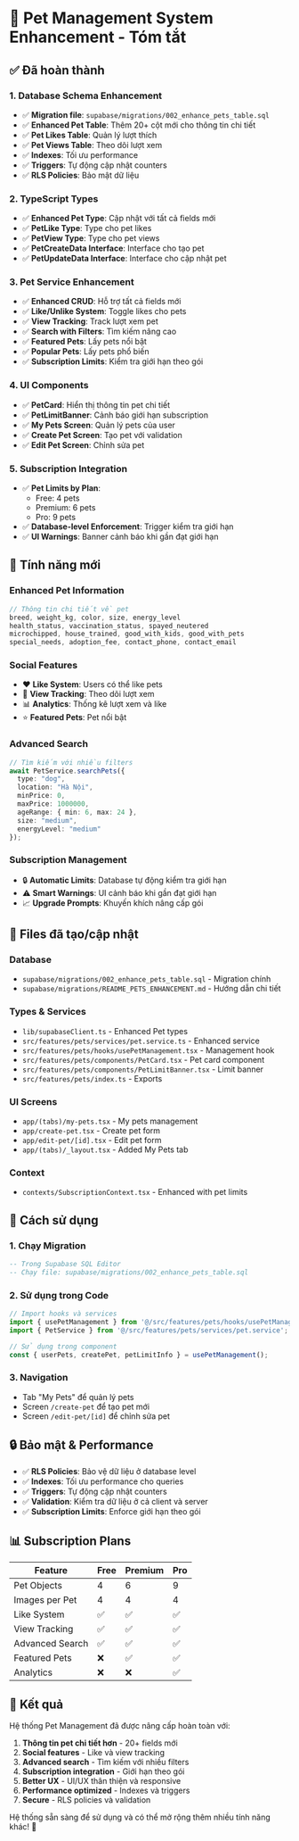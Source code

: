 # 🐾 Pet Management System Enhancement - Tóm tắt

## ✅ Đã hoàn thành

### 1. **Database Schema Enhancement**
- ✅ **Migration file**: `supabase/migrations/002_enhance_pets_table.sql`
- ✅ **Enhanced Pet Table**: Thêm 20+ cột mới cho thông tin chi tiết
- ✅ **Pet Likes Table**: Quản lý lượt thích
- ✅ **Pet Views Table**: Theo dõi lượt xem
- ✅ **Indexes**: Tối ưu performance
- ✅ **Triggers**: Tự động cập nhật counters
- ✅ **RLS Policies**: Bảo mật dữ liệu

### 2. **TypeScript Types**
- ✅ **Enhanced Pet Type**: Cập nhật với tất cả fields mới
- ✅ **PetLike Type**: Type cho pet likes
- ✅ **PetView Type**: Type cho pet views
- ✅ **PetCreateData Interface**: Interface cho tạo pet
- ✅ **PetUpdateData Interface**: Interface cho cập nhật pet

### 3. **Pet Service Enhancement**
- ✅ **Enhanced CRUD**: Hỗ trợ tất cả fields mới
- ✅ **Like/Unlike System**: Toggle likes cho pets
- ✅ **View Tracking**: Track lượt xem pet
- ✅ **Search with Filters**: Tìm kiếm nâng cao
- ✅ **Featured Pets**: Lấy pets nổi bật
- ✅ **Popular Pets**: Lấy pets phổ biến
- ✅ **Subscription Limits**: Kiểm tra giới hạn theo gói

### 4. **UI Components**
- ✅ **PetCard**: Hiển thị thông tin pet chi tiết
- ✅ **PetLimitBanner**: Cảnh báo giới hạn subscription
- ✅ **My Pets Screen**: Quản lý pets của user
- ✅ **Create Pet Screen**: Tạo pet với validation
- ✅ **Edit Pet Screen**: Chỉnh sửa pet

### 5. **Subscription Integration**
- ✅ **Pet Limits by Plan**:
  - Free: 4 pets
  - Premium: 6 pets  
  - Pro: 9 pets
- ✅ **Database-level Enforcement**: Trigger kiểm tra giới hạn
- ✅ **UI Warnings**: Banner cảnh báo khi gần đạt giới hạn

## 🚀 Tính năng mới

### **Enhanced Pet Information**
```typescript
// Thông tin chi tiết về pet
breed, weight_kg, color, size, energy_level
health_status, vaccination_status, spayed_neutered
microchipped, house_trained, good_with_kids, good_with_pets
special_needs, adoption_fee, contact_phone, contact_email
```

### **Social Features**
- ❤️ **Like System**: Users có thể like pets
- 👀 **View Tracking**: Theo dõi lượt xem
- 📊 **Analytics**: Thống kê lượt xem và like
- ⭐ **Featured Pets**: Pet nổi bật

### **Advanced Search**
```typescript
// Tìm kiếm với nhiều filters
await PetService.searchPets({
  type: "dog",
  location: "Hà Nội", 
  minPrice: 0,
  maxPrice: 1000000,
  ageRange: { min: 6, max: 24 },
  size: "medium",
  energyLevel: "medium"
});
```

### **Subscription Management**
- 🔒 **Automatic Limits**: Database tự động kiểm tra giới hạn
- ⚠️ **Smart Warnings**: UI cảnh báo khi gần đạt giới hạn
- 📈 **Upgrade Prompts**: Khuyến khích nâng cấp gói

## 📁 Files đã tạo/cập nhật

### **Database**
- `supabase/migrations/002_enhance_pets_table.sql` - Migration chính
- `supabase/migrations/README_PETS_ENHANCEMENT.md` - Hướng dẫn chi tiết

### **Types & Services**
- `lib/supabaseClient.ts` - Enhanced Pet types
- `src/features/pets/services/pet.service.ts` - Enhanced service
- `src/features/pets/hooks/usePetManagement.tsx` - Management hook
- `src/features/pets/components/PetCard.tsx` - Pet card component
- `src/features/pets/components/PetLimitBanner.tsx` - Limit banner
- `src/features/pets/index.ts` - Exports

### **UI Screens**
- `app/(tabs)/my-pets.tsx` - My pets management
- `app/create-pet.tsx` - Create pet form
- `app/edit-pet/[id].tsx` - Edit pet form
- `app/(tabs)/_layout.tsx` - Added My Pets tab

### **Context**
- `contexts/SubscriptionContext.tsx` - Enhanced with pet limits

## 🎯 Cách sử dụng

### 1. **Chạy Migration**
```sql
-- Trong Supabase SQL Editor
-- Chạy file: supabase/migrations/002_enhance_pets_table.sql
```

### 2. **Sử dụng trong Code**
```typescript
// Import hooks và services
import { usePetManagement } from '@/src/features/pets/hooks/usePetManagement';
import { PetService } from '@/src/features/pets/services/pet.service';

// Sử dụng trong component
const { userPets, createPet, petLimitInfo } = usePetManagement();
```

### 3. **Navigation**
- Tab "My Pets" để quản lý pets
- Screen `/create-pet` để tạo pet mới
- Screen `/edit-pet/[id]` để chỉnh sửa pet

## 🔒 Bảo mật & Performance

- ✅ **RLS Policies**: Bảo vệ dữ liệu ở database level
- ✅ **Indexes**: Tối ưu performance cho queries
- ✅ **Triggers**: Tự động cập nhật counters
- ✅ **Validation**: Kiểm tra dữ liệu ở cả client và server
- ✅ **Subscription Limits**: Enforce giới hạn theo gói

## 📊 Subscription Plans

| Feature | Free | Premium | Pro |
|---------|------|---------|-----|
| Pet Objects | 4 | 6 | 9 |
| Images per Pet | 4 | 4 | 4 |
| Like System | ✅ | ✅ | ✅ |
| View Tracking | ✅ | ✅ | ✅ |
| Advanced Search | ✅ | ✅ | ✅ |
| Featured Pets | ❌ | ✅ | ✅ |
| Analytics | ❌ | ❌ | ✅ |

## 🎉 Kết quả

Hệ thống Pet Management đã được nâng cấp hoàn toàn với:

1. **Thông tin pet chi tiết hơn** - 20+ fields mới
2. **Social features** - Like và view tracking  
3. **Advanced search** - Tìm kiếm với nhiều filters
4. **Subscription integration** - Giới hạn theo gói
5. **Better UX** - UI/UX thân thiện và responsive
6. **Performance optimized** - Indexes và triggers
7. **Secure** - RLS policies và validation

Hệ thống sẵn sàng để sử dụng và có thể mở rộng thêm nhiều tính năng khác! 🚀

